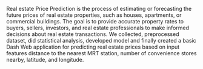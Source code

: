 Real estate Price Prediction is the process of estimating or forecasting the future prices of real estate properties,
such as houses, apartments, or commercial buildings. The goal is to provide accurate property rates to buyers, sellers,
investors, and real estate professionals to make informed decisions about real estate transactions. We collected, 
preprocessed dataset, did statistical analysis, developed model and finally created a basic Dash Web application for 
predicting real estate prices based on input features distance to the nearest MRT station, number of convenience stores 
nearby, latitude, and longitude.
